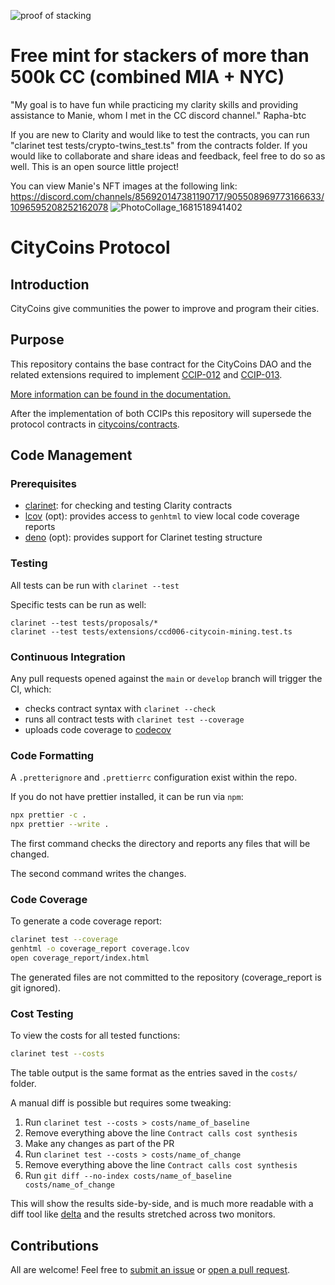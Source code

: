 ![proof of stacking](https://user-images.githubusercontent.com/6700158/233790376-54e59c21-c937-49c1-aeae-d2c94ef831b4.jpg)

# Free mint for stackers of more than 500k CC (combined MIA + NYC)

"My goal is to have fun while practicing my clarity skills and providing assistance to Manie, whom I met in the CC discord channel." Rapha-btc

 If you are new to Clarity and would like to test the contracts, you can run "clarinet test tests/crypto-twins_test.ts" from the contracts folder.
 If you would like to collaborate and share ideas and feedback, feel free to do so as well. This is an open source little project!

 You can view Manie's NFT images at the following link:  https://discord.com/channels/856920147381190717/905508969773166633/1096595208252162078
![PhotoCollage_1681518941402](https://user-images.githubusercontent.com/6700158/233514661-01c692ab-2bf1-414a-a522-501551687cef.jpg)
 
# CityCoins Protocol

## Introduction

CityCoins give communities the power to improve and program their cities.

## Purpose

This repository contains the base contract for the CityCoins DAO and the related extensions required to implement [CCIP-012](https://github.com/citycoins/governance/blob/main/ccips/ccip-012/ccip-012-stabilize-emissions-and-treasuries.md) and [CCIP-013](https://github.com/citycoins/governance/blob/main/ccips/ccip-013/ccip-013-stabilize-protocol-and-simplify-contracts.md).

[More information can be found in the documentation.](https://docs.citycoins.co)

After the implementation of both CCIPs this repository will supersede the protocol contracts in [citycoins/contracts](https://github.com/citycoins/contracts).


## Code Management

### Prerequisites

- [clarinet](https://github.com/hirosystems/clarinet): for checking and testing Clarity contracts
- [lcov](https://github.com/linux-test-project/lcov) (opt): provides access to `genhtml` to view local code coverage reports
- [deno](https://deno.land/manual@v1.30.3/getting_started/installation) (opt): provides support for Clarinet testing structure

### Testing

All tests can be run with `clarinet --test`

Specific tests can be run as well:

```
clarinet --test tests/proposals/*
clarinet --test tests/extensions/ccd006-citycoin-mining.test.ts
```

### Continuous Integration

Any pull requests opened against the `main` or `develop` branch will trigger the CI, which:

- checks contract syntax with `clarinet --check`
- runs all contract tests with `clarinet test --coverage`
- uploads code coverage to [codecov](https://app.codecov.io/gh/citycoins/protocol)

### Code Formatting

A `.pretterignore` and `.prettierrc` configuration exist within the repo.

If you do not have prettier installed, it can be run via `npm`:

```bash
npx prettier -c .
npx prettier --write .
```

The first command checks the directory and reports any files that will be changed.

The second command writes the changes.

### Code Coverage

To generate a code coverage report:

```bash
clarinet test --coverage
genhtml -o coverage_report coverage.lcov
open coverage_report/index.html
```

The generated files are not committed to the repository (coverage_report is git ignored).

### Cost Testing

To view the costs for all tested functions:

```bash
clarinet test --costs
```

The table output is the same format as the entries saved in the `costs/` folder.

A manual diff is possible but requires some tweaking:

1. Run `clarinet test --costs > costs/name_of_baseline`
2. Remove everything above the line `Contract calls cost synthesis`
3. Make any changes as part of the PR
4. Run `clarinet test --costs > costs/name_of_change`
5. Remove everything above the line `Contract calls cost synthesis`
6. Run `git diff --no-index costs/name_of_baseline costs/name_of_change`

This will show the results side-by-side, and is much more readable with a diff tool like [delta](https://github.com/dandavison/delta) and the results stretched across two monitors.

## Contributions

All are welcome! Feel free to [submit an issue](https://github.com/citycoins/protocol/issues) or [open a pull request](https://github.com/citycoins/protocol/pulls).
